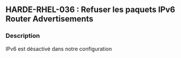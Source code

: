 ## HARDE-RHEL-036 : Refuser les paquets IPv6 Router Advertisements

### Description

IPv6 est désactivé dans notre configuration

